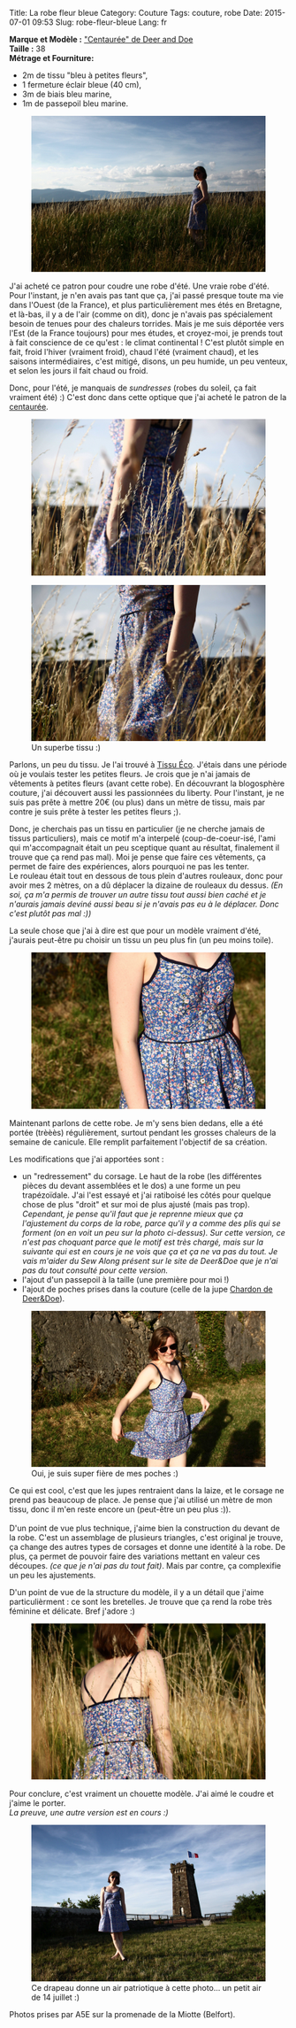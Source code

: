 Title: La robe fleur bleue
Category: Couture
Tags: couture, robe
Date: 2015-07-01 09:53
Slug: robe-fleur-bleue
Lang: fr


**Marque et Modèle :** ["Centaurée" de Deer and Doe](http://boutique.deer-and-doe.fr/robe-centauree.html) <br>
**Taille :** 38 <br>
**Métrage et Fourniture:** <br>
- 2m de tissu "bleu à petites fleurs", <br>
- 1 fermeture éclair bleue (40 cm), <br>
- 3m de biais bleu marine, <br>
- 1m de passepoil bleu marine. <br>

<figure>
	<img src="/images/robe_fleur_bleue_2.JPG" alt="robe fleur bleue 1">
</figure>

J'ai acheté ce patron pour coudre une robe d'été. Une vraie robe d'été.
Pour l'instant, je n'en avais pas tant que ça, j'ai passé presque toute ma vie dans l'Ouest (de la France), et plus particulièrement mes étés en Bretagne, et là-bas, il y a de l'air (comme on dit), donc je n'avais pas spécialement besoin de tenues pour des chaleurs torrides. Mais je me suis déportée vers l'Est (de la France toujours) pour mes études, et croyez-moi, je prends tout à fait conscience de ce qu'est : le climat continental ! C'est plutôt simple en fait, froid l'hiver (vraiment froid), chaud l'été (vraiment chaud), et les saisons intermédiaires, c'est mitigé, disons, un peu humide, un peu venteux, et selon les jours il fait chaud ou froid.

Donc, pour l'été, je manquais de *sundresses* (robes du soleil, ça fait vraiment été) :)
C'est donc dans cette optique que j'ai acheté le patron de la [centaurée](http://boutique.deer-and-doe.fr/robe-centauree.html).

<figure>
	<img src="/images/robe_fleur_bleue_floue.JPG" alt="robe fleur bleue 2">
</figure>
<figure>
	<img src="/images/robe_fleur_bleue_floue_non.JPG" alt="robe fleur bleue 3">
	<figcaption> Un superbe tissu :) </figcaption>
</figure>

Parlons, un peu du tissu. Je l'ai trouvé à [Tissu Éco](http://www.tissu-eco.com/).
J'étais dans une période où je voulais tester les petites fleurs. Je crois que je n'ai jamais de vêtements à petites fleurs (avant cette robe). En découvrant la blogosphère couture, j'ai découvert aussi les passionnées du liberty. Pour l'instant, je ne suis pas prête à mettre 20€ (ou plus) dans un mètre de tissu, mais par contre je suis prête à tester les petites fleurs ;).

Donc, je cherchais pas un tissu en particulier (je ne cherche jamais de tissus particuliers), mais ce motif m'a interpelé (coup-de-coeur-isé, l'ami qui m'accompagnait était un peu sceptique quant au résultat, finalement il trouve que ça rend pas mal).
Moi je pense que faire ces vêtements, ça permet de faire des expériences, alors pourquoi ne pas les tenter.<br>
Le rouleau était tout en dessous de tous plein d'autres rouleaux, donc pour avoir mes 2 mètres, on a dû déplacer la dizaine de rouleaux du dessus.
*(En soi, ça m'a permis de trouver un autre tissu tout aussi bien caché et je n'aurais jamais deviné aussi beau si je n'avais pas eu à le déplacer. Donc c'est plutôt pas mal :))*

La seule chose que j'ai à dire est que pour un modèle vraiment d'été, j'aurais peut-être pu choisir un tissu un peu plus fin (un peu moins toile).

<figure>
	<img src="/images/robe_fleur_bleue_tissu.JPG" alt="robe fleur bleue tissu">
</figure>

Maintenant parlons de cette robe.
Je m'y sens bien dedans, elle a été portée (trèèès) régulièrement, surtout pendant les grosses chaleurs de la semaine de canicule.
Elle remplit parfaitement l'objectif de sa création.

Les modifications que j'ai apportées sont :<br>
- un "redressement" du corsage. Le haut de la robe (les différentes pièces du devant assemblées et le dos) a une forme un peu trapézoïdale. J'ai l'est essayé et j'ai ratiboisé les côtés pour quelque chose de plus "droit" et sur moi de plus ajusté (mais pas trop). *Cependant, je pense qu'il faut que je reprenne mieux que ça l'ajustement du corps de la robe, parce qu'il y a comme des plis qui se forment (on en voit un peu sur la photo ci-dessus). Sur cette version, ce n'est pas choquant parce que le motif est très chargé, mais sur la suivante qui est en cours je ne vois que ça et ça ne va pas du tout. Je vais m'aider du Sew Along présent sur le site de Deer&Doe que je n'ai pas du tout consulté pour cette version.*<br>
- l'ajout d'un passepoil à la taille (une première pour moi !)<br>
- l'ajout de poches prises dans la couture (celle de la jupe [Chardon de Deer&Doe](http://boutique.deer-and-doe.fr/jupe-chardon.html)).
<figure>
	<img src="/images/robe_fleur_bleue_poches.JPG" alt="robe fleur bleue poche">
	<figcaption> Oui, je suis super fière de mes poches :) </figcaption>
</figure>

Ce qui est cool, c'est que les jupes rentraient dans la laize, et le corsage ne prend pas beaucoup de place. Je pense que j'ai utilisé un mètre de mon tissu, donc il m'en reste encore un (peut-être un peu plus :)).<br>
<br>
D'un point de vue plus technique, j'aime bien la construction du devant de la robe.
C'est un assemblage de plusieurs triangles, c'est original je trouve, ça change des autres types de corsages et donne une identité à la robe. De plus, ça permet de pouvoir faire des variations mettant en valeur ces découpes. *(ce que je n'ai pas du tout fait)*.
Mais par contre, ça complexifie un peu les ajustements.

D'un point de vue de la structure du modèle, il y a un détail que j'aime particulièrment : ce sont les bretelles.
Je trouve que ça rend la robe très féminine et délicate.
Bref j'adore :)
<figure>
	<img src="/images/robe_fleur_bleue_bretelles.JPG" alt="robe fleur bleue bretelle">
</figure>

Pour conclure, c'est vraiment un chouette modèle. J'ai aimé le coudre et j'aime le porter.<br>
*La preuve, une autre version est en cours :)*

<figure>
	<img src="/images/robe_fleur_bleue_1.JPG" alt="robe fleur bleue 4">
	<figcaption> Ce drapeau donne un air patriotique à cette photo... un petit air de 14 juillet :) </figcaption>
</figure>

Photos prises par A5E sur la promenade de la Miotte (Belfort).